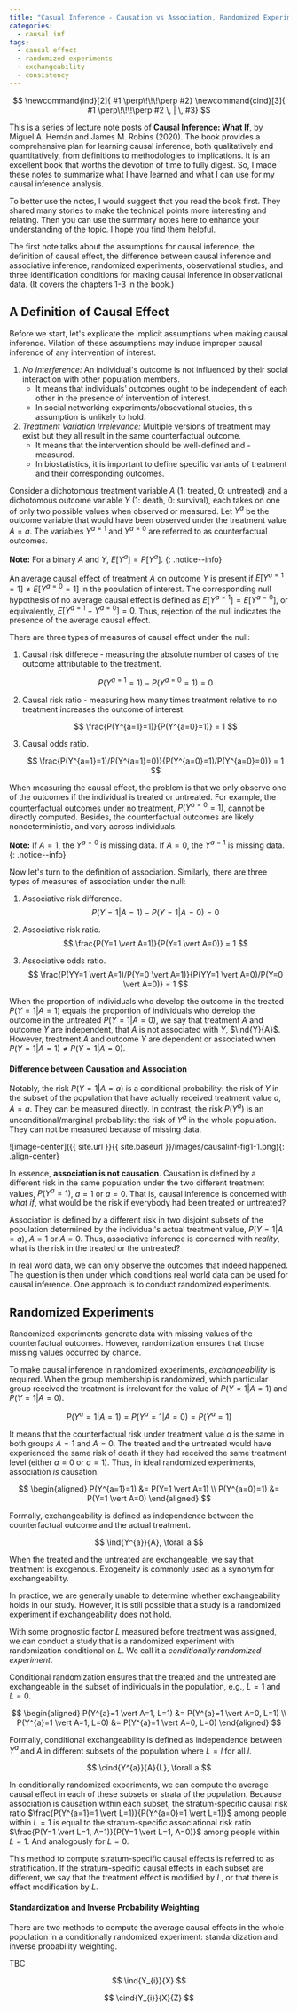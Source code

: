 ```yaml
---
title: "Casual Inference - Causation vs Association, Randomized Experiments, and Observational Studies"
categories:
  - causal inf
tags:
  - causal effect
  - randomized-experiments
  - exchangeability
  - consistency
---
```


$$
\newcommand{ind}[2]{ #1 \perp\!\!\!\perp #2}
\newcommand{cind}[3]{ #1 \perp\!\!\!\perp #2 \, | \, #3}
$$

This is a series of lecture note posts of [**Causal Inference: What If**](https://www.hsph.harvard.edu/miguel-hernan/causal-inference-book/), by Miguel A. Hernán and James M. Robins (2020). The book provides a comprehensive plan for learning causal inference, both qualitatively and quantitatively, from definitions to methodologies to implications. It is an excellent book that worths the devotion of time to fully digest. So, I made these notes to summarize what I have learned and what I can use for my causal inference analysis.

To better use the notes, I would suggest that you read the book first. They shared many stories to make the technical points more interesting and relating. Then you can use the summary notes here to enhance your understanding of the topic. I hope you find them helpful.

The first note talks about the assumptions for causal inference, the definition of causal effect, the difference between causal inference and associative inference, randomized experiments, observational studies, and three identification conditions for making causal inference in observational data. (It covers the chapters 1-3 in the book.)

## A Definition of Causal Effect

Before we start, let's explicate the implicit assumptions when making causal inference. Vilation of these assumptions may induce improper causal inference of any intervention of interest.

1. *No Interference:* An individual's outcome is not influenced by their social interaction with other population members.
    - It means that individuals' outcomes ought to be independent of each other in the presence of intervention of interest.
    - In social networking experiments/obsevational studies, this assumption is unlikely to hold.
2. *Treatment Variation Irrelevance:* Multiple versions of treatment may exist but they all result in the same counterfactual outcome.
    - It means that the intervention should be well-defined and -measured.
    - In biostatistics, it is important to define specific variants of treatment and their corresponding outcomes.

Consider a dichotomous treatment variable $A$ (1: treated, 0: untreated) and a dichotomous outcome variable $Y$ (1: death, 0: survival), each takes on one of only two possible values when observed or measured. Let $Y^{a}$ be the outcome variable that would have been observed under the treatment value $A=a$. The variables $Y^{a=1}$ and $Y^{a=0}$ are referred to as counterfactual outcomes.

**Note:** For a binary $A$ and $Y$, $E[Y^{a}] = P[Y^{a}]$.
{: .notice--info}

An average causal effect of treatment $A$ on outcome $Y$ is present if $E[Y^{a=1}=1]\neq E[Y^{a=0}=1]$ in the population of interest. The corresponding null hypothesis of no average causal effect is defined as $E[Y^{a=1}]=E[Y^{a=0}]$, or equivalently, $E[Y^{a=1}-Y^{a=0}]=0$. Thus, rejection of the null indicates the presence of the average causal effect.

There are three types of measures of causal effect under the null:

1. Causal risk differece - measuring the absolute number of cases of the outcome attributable to the treatment.

    $$
    P(Y^{a=1}=1) - P(Y^{a=0}=1) = 0
    $$

2. Causal risk ratio - measuring how many times treatment relative to no treatment increases the outcome of interest.

    $$
    \frac{P(Y^{a=1}=1)}{P(Y^{a=0}=1)} = 1
    $$

3. Causal odds ratio.

    $$
    \frac{P(Y^{a=1}=1)/P(Y^{a=1}=0)}{P(Y^{a=0}=1)/P(Y^{a=0}=0)} = 1
    $$

When measuring the causal effect, the problem is that we only observe one of the outcomes if the individual is treated or untreated. For example, the counterfactual outcomes under no treatment, $P(Y^{a=0}=1)$, cannot be directly computed. Besides, the counterfactual outcomes are likely nondeterministic, and vary across individuals.

**Note:** If $A=1$, the $Y^{a=0}$ is missing data. If $A=0$, the $Y^{a=1}$ is missing data.
{: .notice--info}

Now let's turn to the definition of association. Similarly, there are three types of measures of association under the null:

1. Associative risk difference.
    $$
    P(Y=1 \vert A=1) - P(Y=1 \vert A=0) = 0
    $$

2. Associative risk ratio.
    $$
    \frac{P(Y=1 \vert A=1)}{P(Y=1 \vert A=0)} = 1
    $$

3. Associative odds ratio.
    $$
    \frac{P(YY=1 \vert A=1)/P(Y=0 \vert A=1)}{P(YY=1 \vert A=0)/P(Y=0 \vert A=0)} = 1
    $$

When the proportion of individuals who develop the outcome in the treated $P(Y=1 \vert A=1)$ equals the proportion of individuals who develop the outcome in the untreated $P(Y=1 \vert A=0)$, we say that treatment $A$ and outcome $Y$ are independent, that $A$ is not associated with $Y$, $\ind{Y}{A}$. However, treatment $A$ and outcome $Y$ are dependent or associated when $P(Y=1 \vert A=1) \neq P(Y=1 \vert A=0)$.

#### Difference between Causation and Association

Notably, the risk $P(Y=1 \vert A=a)$ is a conditional probability: the risk of $Y$ in the subset of the population that have actually received treatment value $a$, $A=a$. They can be measured directly. In contrast, the risk $P(Y^{a})$ is an unconditional/marginal probability: the risk of $Y^{a}$ in the whole population. They can not be measured because of missing data.

![image-center]({{ site.url }}{{ site.baseurl }}/images/causalinf-fig1-1.png){: .align-center}

In essence, **association is not causation**. Causation is defined by a different risk in the same population under the two different treatment values, $P(Y^{a}=1)$, $a=1$ or $a=0$. That is, causal inference is concerned with *what if*, what would be the risk if everybody had been treated or untreated?

Association is defined by a different risk in two disjoint subsets of the population determined by the individual's actual treatment value, $P(Y=1 \vert A=a)$, $A=1$ or $A=0$. Thus, associative inference is concerned with *reality*, what is the risk in the treated or the untreated?

In real word data, we can only observe the outcomes that indeed happened. The question is then under which conditions real world data can be used for causal inference. One approach is to conduct randomized experiments.

## Randomized Experiments

Randomized experiments generate data with missing values of the counterfactual outcomes. However, randomization ensures that those missing values occurred by chance. 

To make causal inference in randomized experiments, *exchangeability* is required. When the group membership is randomized, which particular group received the treatment is irrelevant for the value of $P(Y=1 \vert A=1)$ and $P(Y=1 \vert A=0)$.

$$ P(Y^{a}=1 \vert A=1) = P(Y^{a}=1 \vert A=0) = P(Y^{a}=1) $$

It means that the counterfactual risk under treatment value $a$ is the same in both groups $A=1$ and $A=0$. The treated and the untreated would have experienced the same risk of death if they had received the same treatment level (either $a=0$ or $a=1$). Thus, in ideal randomized experiments, association *is* causation.

$$
\begin{aligned}
P(Y^{a=1}=1) &= P(Y=1 \vert A=1) \\
P(Y^{a=0}=1) &= P(Y=1 \vert A=0)
\end{aligned}
$$

Formally, exchangeability is defined as independence between the counterfactual outcome and the actual treatment.

$$ \ind{Y^{a}}{A}, \forall a $$

When the treated and the untreated are exchangeable, we say that treatment is exogenous. Exogeneity is commonly used as a synonym for exchangeability. 

In practice, we are generally unable to determine whether exchangeability holds in our study. However, it is still possible that a study is a randomized experiment if exchangeability does not hold.

With some prognostic factor $L$ measured before treatment was assigned, we can conduct a study that is a randomized experiment with randomization conditional on $L$. We call it a *conditionally randomized experiment*.

Conditional randomization ensures that the treated and the untreated are exchangeable in the subset of individuals in the population, e.g., $L=1$ and $L=0$.

$$
\begin{aligned}
P(Y^{a}=1 \vert A=1, L=1) &= P(Y^{a}=1 \vert A=0, L=1)  \\
P(Y^{a}=1 \vert A=1, L=0) &= P(Y^{a}=1 \vert A=0, L=0)
\end{aligned}
$$

Formally, conditional exchangeability is defined as independence between $Y^{a}$ and $A$ in different subsets of the population where $L=l$ for all $l$.

$$ \cind{Y^{a}}{A}{L}, \forall a $$

In conditionally randomized experiments, we can compute the average causal effect in each of these subsets or strata of the population. Because association is causation within each subset, the stratum-specific causal risk ratio $\frac{P(Y^{a=1}=1 \vert L=1)}{P(Y^{a=0}=1 \vert L=1)}$ among people within $L=1$ is equal to the stratum-specific associational risk ratio $\frac{P(Y=1 \vert L=1, A=1)}{P(Y=1 \vert L=1, A=0)}$ among people within $L=1$. And analogously for $L=0$.

This method to compute stratum-specific causal effects is referred to as stratification. If the stratum-specific causal effects in each subset are different, we say that the treatment effect is modified by $L$, or that there is effect modification by $L$.

#### Standardization and Inverse Probability Weighting

There are two methods to compute the average causal effects in the whole population in a conditionally randomized experiment: standardization and inverse probability weighting.

TBC

$$ \ind{Y_{i}}{X} $$

$$ \cind{Y_{i}}{X}{Z} $$